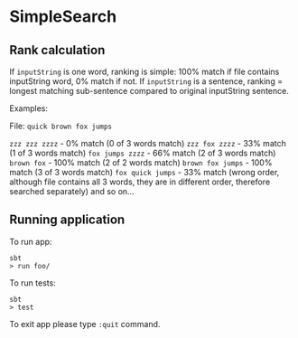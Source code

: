 # SimpleSearch

Rank calculation
---------------

If `inputString` is one word, ranking is simple: 100% match if file contains inputString word, 0% match if not.
If `inputString` is a sentence, ranking = longest matching sub-sentence compared to original inputString sentence.

Examples:

File: `quick brown fox jumps`

`zzz zzz zzzz` - 0% match (0 of 3 words match)
`zzz fox zzzz` - 33% match (1 of 3 words match)
`fox jumps zzzz` - 66% match (2 of 3 words match)
`brown fox` - 100% match (2 of 2 words match)
`brown fox jumps` - 100% match (3 of 3 words match)
`fox quick jumps` - 33% match (wrong order, although file contains all 3 words, they are in different order, therefore searched separately)
and so on...


Running application
---------------

To run app:
```
sbt
> run foo/
```

To run tests:
```
sbt
> test
```

To exit app please type `:quit` command.
